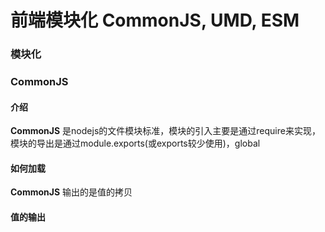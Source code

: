 # 前端模块化 CommonJS, UMD, ESM

### 模块化

### CommonJS

#### 介绍

__CommonJS__ 是nodejs的文件模块标准，模块的引入主要是通过require来实现，模块的导出是通过module.exports(或exports较少使用)，global

#### 如何加载

__CommonJS__ 输出的是值的拷贝

#### 值的输出
